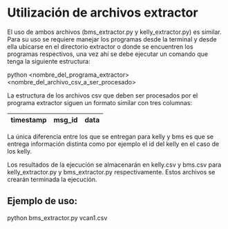 # Utilización de archivos extractor

El uso de ambos archivos (bms_extractor.py y kelly_extractor.py) es similar. Para su uso se requiere manejar los programas desde la terminal y desde ella ubicarse en el directorio extractor o donde se encuentren los programas respectivos, una vez ahí se debe ejecutar un comando que tenga la siguiente estructura:

python <nombre_del_programa_extractor> <nombre_del_archivo_csv_a_ser_procesado>

La estructura de los archivos csv que deben ser procesados por el programa extractor siguen un formato similar con tres columnas:

| timestamp | msg_id | data |
|-----------|--------|------|

La única diferencia entre los que se entregan para kelly y bms es que se entrega información distinta como por ejemplo el id del kelly en el caso de los kelly.

Los resultados de la ejecución se almacenarán en kelly.csv y bms.csv para kelly_extractor.py y bms_extractor.py respectivamente. Estos archivos se crearán terminada la ejecución.

## Ejemplo de uso:

python bms_extractor.py vcan1.csv